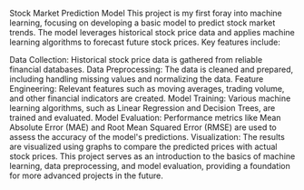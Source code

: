 Stock Market Prediction Model
This project is my first foray into machine learning, focusing on developing a basic model to predict stock market trends. The model leverages historical stock price data and applies machine learning algorithms to forecast future stock prices. Key features include:

Data Collection: Historical stock price data is gathered from reliable financial databases.
Data Preprocessing: The data is cleaned and prepared, including handling missing values and normalizing the data.
Feature Engineering: Relevant features such as moving averages, trading volume, and other financial indicators are created.
Model Training: Various machine learning algorithms, such as Linear Regression and Decision Trees, are trained and evaluated.
Model Evaluation: Performance metrics like Mean Absolute Error (MAE) and Root Mean Squared Error (RMSE) are used to assess the accuracy of the model's predictions.
Visualization: The results are visualized using graphs to compare the predicted prices with actual stock prices.
This project serves as an introduction to the basics of machine learning, data preprocessing, and model evaluation, providing a foundation for more advanced projects in the future.

